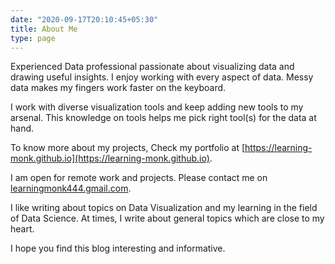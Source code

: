 ```yaml
---
date: "2020-09-17T20:10:45+05:30"
title: About Me
type: page
---
```


Experienced Data professional passionate about visualizing data and drawing useful insights. I enjoy working with every aspect of data. Messy data makes my fingers work faster on the keyboard.

I work with diverse visualization tools and keep adding new tools to my arsenal. This knowledge on tools helps me pick right tool(s) for the data at hand.

To know more about my projects, Check my portfolio at [https://learning-monk.github.io](https://learning-monk.github.io).

I am open for remote work and projects. Please contact me on [learningmonk444.gmail.com](mailto:learningmonk444@gmail.com).

I like writing about topics on Data Visualization and my learning in the field of Data Science. At times, I write about general topics which are close to my heart.

I hope you find this blog interesting and informative.